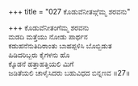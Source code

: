 +++
title = "027 ಕೊಡುವೆನೀತಙ್ಗೆಮ್ಮ ಶರವನು"

+++
ಕೊಡುವೆನೀತಂಗೆಮ್ಮ ಶರವನು  
ಮಡದಿ ಮತ್ತೆಯು ನೋಡು ಪಾರ್ಥನ  
ಕಡುಹನೆನುತಿದಿರಾಂತು ಬಾಹಪ್ಪಳಿಸಿ ಬೊಬ್ಬಿಡುತ   
ಹಿಡಿದರಿಬ್ಬರು ಕೈಗಳನು ಹೊ  
ಕ್ಕೊಡನೆ ಹತ್ತಾಹತ್ತಿಯಲಿ ಮಿಗೆ  
ಜಡಿತೆಯಲಿ ಚಾಳೈಸಿದರು ಬಹುವಿಧದ ಬಿನ್ನಣವ      ॥27॥